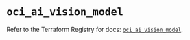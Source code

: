 # `oci_ai_vision_model`

Refer to the Terraform Registry for docs: [`oci_ai_vision_model`](https://registry.terraform.io/providers/oracle/oci/7.19.0/docs/resources/ai_vision_model).

